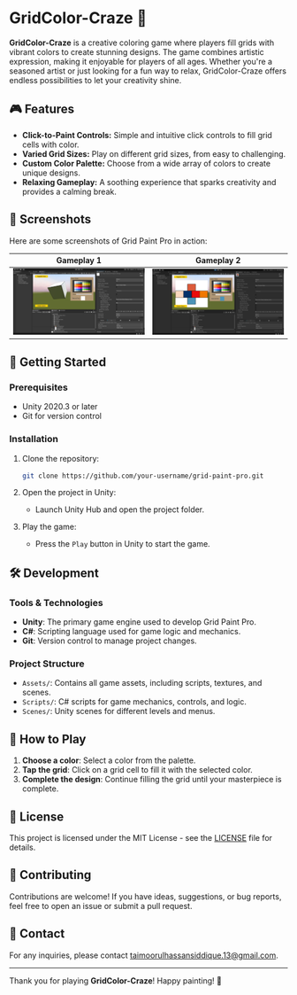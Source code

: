 # GridColor-Craze 🎨

**GridColor-Craze** is a creative coloring game where players fill grids with vibrant colors to create stunning designs. The game combines artistic expression, making it enjoyable for players of all ages. Whether you're a seasoned artist or just looking for a fun way to relax, GridColor-Craze offers endless possibilities to let your creativity shine.

## 🎮 Features

- **Click-to-Paint Controls:** Simple and intuitive click controls to fill grid cells with color.
- **Varied Grid Sizes:** Play on different grid sizes, from easy to challenging.
- **Custom Color Palette:** Choose from a wide array of colors to create unique designs.
- **Relaxing Gameplay:** A soothing experience that sparks creativity and provides a calming break.

## 📸 Screenshots

Here are some screenshots of Grid Paint Pro in action:

| Gameplay 1       | Gameplay 2       |
| --------------- | --------------- |
| ![Gameplay 1](screenshots/gameplay_1.png) | ![Gameplay 2](screenshots/gameplay_2.png) |

## 🚀 Getting Started

### Prerequisites

- Unity 2020.3 or later
- Git for version control

### Installation

1. Clone the repository:
    ```bash
    git clone https://github.com/your-username/grid-paint-pro.git
    ```
2. Open the project in Unity:
    - Launch Unity Hub and open the project folder.

3. Play the game:
    - Press the `Play` button in Unity to start the game.

## 🛠️ Development

### Tools & Technologies

- **Unity**: The primary game engine used to develop Grid Paint Pro.
- **C#**: Scripting language used for game logic and mechanics.
- **Git**: Version control to manage project changes.

### Project Structure

- `Assets/`: Contains all game assets, including scripts, textures, and scenes.
- `Scripts/`: C# scripts for game mechanics, controls, and logic.
- `Scenes/`: Unity scenes for different levels and menus.

## 📖 How to Play

1. **Choose a color**: Select a color from the palette.
2. **Tap the grid**: Click on a grid cell to fill it with the selected color.
3. **Complete the design**: Continue filling the grid until your masterpiece is complete.

## 📝 License

This project is licensed under the MIT License - see the [LICENSE](LICENSE) file for details.

## 🤝 Contributing

Contributions are welcome! If you have ideas, suggestions, or bug reports, feel free to open an issue or submit a pull request.

## 📧 Contact

For any inquiries, please contact [taimoorulhassansiddique.13@gmail.com](mailto:taimoorulhassansiddique.13@gmail.com).

---

Thank you for playing **GridColor-Craze**! Happy painting! 🎉
